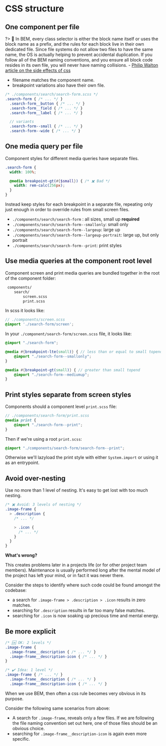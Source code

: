 # CSS structure

## One component per file

?> 💬 In BEM, every class selector is either the block name itself or uses the block name as a prefix, and the rules for each block live in their own dedicated file. Since file systems do not allow two files to have the same name, the OS is actually helping to prevent accidental duplication. If you follow all of the BEM naming conventions, and you ensure all block code resides in its own file, you will never have naming collisions. - [Philip Walton article on the side effects of css](https://philipwalton.com/articles/side-effects-in-css/)

  * filename matches the component name.
  * breakpoint variations also have their own file.

  ```scss
  /* ./components/search/search-form.scss */
  .search-form { /* ... */ }
    .search-form__button { /* ... */ }
    .search-form__field { /* ... */ }
    .search-form__label { /* ... */ }

    // variants
    .search-form--small { /* ... */ }
    .search-form--wide { /* ... */ }
  ```

## One media query per file
Component styles for different media queries have separate files.

```scss
.search-form {
  width: 100%;

  @media breakpoint-gt(#{$small}) { /* ✖️ Bad */
    width: rem-calc(256px);
  }
}
```

  Instead keep styles for each breakpoint in a separate file, repeating only just enough in order to override rules from small screen files.

  * `./components/search/search-form` : all sizes, small up **required**
  * `./components/search/search-form--smallonly`: small only
  * `./components/search/search-form--largeup`: large up
  * `./components/search/search-form--largeup-portrait`: large up, but only portrait
  * `./components/search/search-form--print`: print styles

## Use media queries at the component root level
Component screen and print media queries are bundled together in the root of the component folder:

```bash
 components/
    search/
        screen.scss
        print.scss
```

In scss it looks like:

  ```scss
  // ./components/screen.scss
  @import './search-form/screen';
  ```

In your `./component/search-form/screen.scss` file, it looks like:

```scss
@import "./search-form";

@media #{breakpoint-lte(small)} { // less than or equal to small topend
    @import "./search-form--smallonly";
}

@media #{breakpoint-gt(small)} { // greater than small topend
    @import "./search-form--mediumup";
}
```

## Print styles separate from screen styles

Components should a component level  `print.scss` file:

```scss
// ./components/search-form/print.scss
@media print {
    @import "./search-form--print";
}
```

Then if we're using a root `print.scss`:

```scss
@import "./components/search-form/search-form--print";
```

Otherwise we'll lazyload the print style with either `System.import` or using it as an entrypoint.

## Avoid over-nesting
Use no more than 1 level of nesting. It's easy to get lost with too much nesting.

  ```scss
  /* ✖️ Avoid: 3 levels of nesting */
  .image-frame {
    > .description {
      /* ... */

      > .icon {
        /* ... */
      }
    }
  }
  ```

**What's wrong?**

This creates problems later in a projects life (or for other project team members).
Maintenance is usually performed long after the mental model of the project has left your mind, or in fact it was never there.

Consider the steps to identify where such code could be found amongst the codebase:

* a search for `.image-frame > .description > .icon` results in zero matches.
* searching for `.description` results in far too many false matches.
* searching for `.icon` is now soaking up precious time and mental energy.


## Be more explicit

```scss
/* 🆗 OK: 2 levels */
.image-frame {
  .image-frame__description { /* ... */ }
  .image-frame__description-icon { /* ... */ }
}
```

```scss
/* ✔️ Idea: 1 level */
.image-frame { /* ... */ }
  .image-frame__description { /* ... */ }
  .image-frame__description-icon { /* ... */ }
```

When we use BEM, then often a css rule becomes very obvious in its purpose.

Consider the following same scenarios from above:

* A search for `.image-frame`, reveals only a few files. If we are following the file naming convention set out here, one of those files should be an obvious choice.
* searching for `.image-frame__description-icon` is again even more specific.